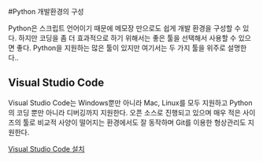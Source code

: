 #Python 개발환경의 구성

Python은 스크립트 언어이기 때문에 메모장 만으로도 쉽게 개발 환경을 구성할 수 있다. 
하지만 코딩을 좀 더 효과적으로 하기 위해서는 좋은 툴을 선택해서 사용할 수 있으면 좋다. 
Python을 지원하는 많은 툴이 있지만 여기서는 두 가지 툴을 위주로 설명한다.. 

## Visual Studio Code
Visual Studio Code는 Windows뿐만 아니라 Mac, Linux를 모두 지원하고 Python의 코딩 뿐만 아니라 디버깅까지 지원한다. 
오픈 소스로 진행되고 있으며 매우 적은 사이즈의 툴로 비교적 사양이 떨어지는 환경에서도 잘 동작하며 Git를 이용한 형상관리도 지원한다. 

[Visual Studio Code 설치](https://github.com/KoreaEva/Python/blob/master/1.Python%20development%20tool%20setting/Visual%20Studio%20Code.md)
